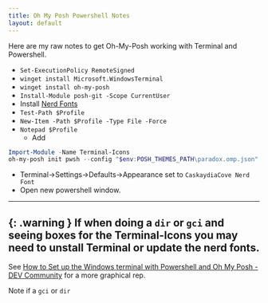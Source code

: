 ```yaml
---
title: Oh My Posh Powershell Notes
layout: default
---  
```

  
Here are my raw notes to get Oh-My-Posh working with Terminal and Powershell.  
  
- `Set-ExecutionPolicy RemoteSigned`
- `winget install Microsoft.WindowsTerminal`
- `winget install oh-my-posh`
- `Install-Module posh-git -Scope CurrentUser`
- Install [Nerd Fonts](https://www.nerdfonts.com/font-downloads)
- `Test-Path $Profile`
- `New-Item -Path $Profile -Type File -Force`
- `Notepad $Profile`
    - Add 
```Powershell  
Import-Module -Name Terminal-Icons  
oh-my-posh init pwsh --config "$env:POSH_THEMES_PATH\paradox.omp.json" | Invoke-Expression 
```
- Terminal->Settings->Defaults->Appearance set to `CaskaydiaCove Nerd Font`
- Open new powershell window.

----  
{: .warning }
If when doing a `dir` or `gci` and seeing boxes for the Terminal-Icons you may need to unstall Terminal or update the nerd fonts.
----    
  
See [How to Set up the Windows terminal with Powershell and Oh My Posh - DEV Community](https://dev.to/slydragonn/how-to-set-up-the-windows-terminal-with-powershell-and-oh-my-posh-2ba4#:~:text=How%20to%20Set%20up%20the%20Windows%20terminal%20with,...%206%206.%20Set%20up%20the%20terminal%20background) for a more graphical rep.
  
Note if a `gci` or `dir` 